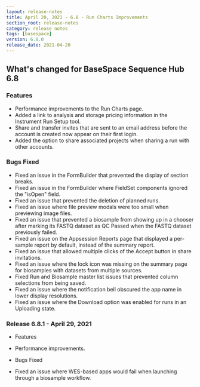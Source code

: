 ```yaml
---
layout: release-notes
title: April 20, 2021 - 6.8 - Run Charts Improvements
section_root: release-notes
category: release notes
tags: [basespace]
version: 6.8.0
release_date: 2021-04-20
---
```


## What's changed for BaseSpace Sequence Hub 6.8

### Features
 - Performance improvements to the Run Charts page.
 - Added a link to analysis and storage pricing information in the Instrument Run Setup tool.
 - Share and transfer invites that are sent to an email address before the account is created now appear on their first login.
 - Added the option to share associated projects when sharing a run with other accounts.

### Bugs Fixed
 - Fixed an issue in the FormBuilder that prevented the display of section breaks.
 - Fixed an issue in the FormBuilder where FieldSet components ignored the "isOpen" field.
 - Fixed an issue that prevented the deletion of planned runs.
 - Fixed an issue where file preview modals were too small when previewing image files.
 - Fixed an issue that prevented a biosample from showing up in a chooser after marking its FASTQ dataset as QC Passed when the FASTQ dataset previously failed.
 - Fixed an issue on the Appsession Reports page that displayed a per-sample report by default, instead of the summary report.
 - Fixed an issue that allowed multiple clicks of the Accept button in share invitations.
 - Fixed an issue where the lock icon was missing on the summary page for biosamples with datasets from multiple sources.
 - Fixed Run and Biosample master list issues that prevented column selections from being saved.
 - Fixed an issue where the notification bell obscured the app name in lower display resolutions.
 - Fixed an issue where the Download option was enabled for runs in an Uploading state.


### Release 6.8.1 - April 29, 2021
 - Features
  - Performance improvements.

 - Bugs Fixed
  - Fixed an issue where WES-based apps would fail when launching through a biosample workflow.